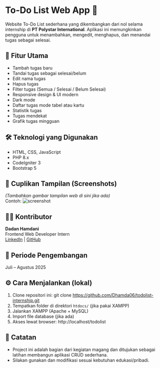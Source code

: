 # To-Do List Web App 📝

Website To-Do List sederhana yang dikembangkan dari nol selama internship di **PT Polystar International**. Aplikasi ini memungkinkan pengguna untuk menambahkan, mengedit, menghapus, dan menandai tugas sebagai selesai.

## 🚀 Fitur Utama
- Tambah tugas baru
- Tandai tugas sebagai selesai/belum
- Edit nama tugas
- Hapus tugas
- Filter tugas (Semua / Selesai / Belum Selesai)
- Responsive design & UI modern
- Dark mode
- Daftar tugas mode tabel atau kartu
- Statistik tugas
- Tugas mendekat
- Grafik tugas mingguan

## 🛠️ Teknologi yang Digunakan
- HTML, CSS, JavaScript
- PHP 8.x
- CodeIgniter 3
- Bootstrap 5

## 📸 Cuplikan Tampilan (Screenshots)
*(Tambahkan gambar tampilan web di sini jika ada)*  
Contoh:
![screenshot](screenshots/todolist-dashboard.png)

## 🧑‍💻 Kontributor
**Dadan Hamdani**  
Frontend Web Developer Intern  
[LinkedIn](https://www.linkedin.com/in/dhamda06/) | [GitHub](https://github.com/Dhamda06)

## 📅 Periode Pengembangan
Juli – Agustus 2025

## ⚙️ Cara Menjalankan (lokal)
1. Clone repositori ini:
   git clone https://github.com/Dhamda06/todolist-internship.git
2. Tempatkan folder di direktori `htdocs/` (jika pakai XAMPP)
3. Jalankan XAMPP (Apache + MySQL)
4. Import file database (jika ada)
5. Akses lewat browser:
   http://localhost/todolist

## 📌 Catatan
- Project ini adalah bagian dari kegiatan magang dan ditujukan sebagai latihan membangun aplikasi CRUD sederhana.
- Silakan gunakan dan modifikasi sesuai kebutuhan edukasi/pribadi.
